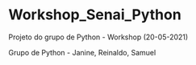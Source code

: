 # Workshop_Senai_Python
Projeto do grupo de Python - Workshop (20-05-2021)

Grupo de Python - Janine,  Reinaldo, Samuel
